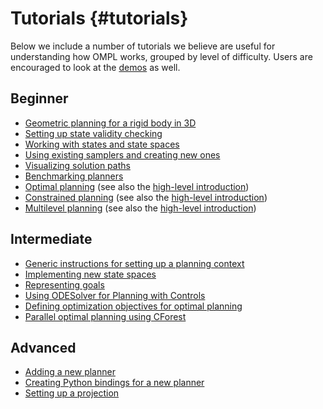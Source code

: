 # Tutorials {#tutorials}

Below we include a number of tutorials we believe are useful for understanding how OMPL works, grouped by level of difficulty. Users are encouraged to look at the [demos](demos.html) as well.

## Beginner

- [Geometric planning for a rigid body in 3D](geometricPlanningSE3.html)
- [Setting up state validity checking](stateValidation.html)
- [Working with states and state spaces](workingWithStates.html)
- [Using existing samplers and creating new ones](samplers.html)
- [Visualizing solution paths](pathVisualization.html)
- [Benchmarking planners](benchmark.html)
- [Optimal planning](optimalPlanningTutorial.html) (see also the [high-level introduction](optimalPlanning.html))
- [Constrained planning](constrainedPlanningTutorial.html) (see also the [high-level introduction](constrainedPlanning.html))
- [Multilevel planning](multiLevelPlanningTutorial.html) (see also the [high-level introduction](multiLevelPlanning.html))

## Intermediate

- [Generic instructions for setting up a planning context](genericPlanning.html)
- [Implementing new state spaces](implementingStateSpaces.html)
- [Representing goals](goalRepresentation.html)
- [Using ODESolver for Planning with Controls](odeint.html)
- [Defining optimization objectives for optimal planning](optimizationObjectivesTutorial.html)
- [Parallel optimal planning using CForest](CForest.html)

## Advanced

- [Adding a new planner](newPlanner.html)
- [Creating Python bindings for a new planner](pybindingsPlanner.html)
- [Setting up a projection](projections.html)

